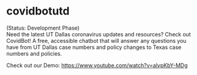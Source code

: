 # covidbotutd
(Status: Development Phase) <br>
Need the latest UT Dallas coronavirus updates and resources? Check out CovidBot! A free, accessible chatbot that will answer any questions you have from UT Dallas case numbers and policy changes to Texas case numbers and policies. 

Check out our Demo: 
<https://www.youtube.com/watch?v=alvpKbY-MDg>
